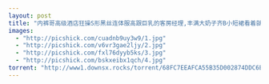 ```yaml
---
layout: post
title: "内裤哥高级酒店狂操S形黑丝连体服高跟巨乳的客房经理,丰满大奶子齐B小短裙看着就想操！"
images:
  - "http://picshick.com/cuadnb9uy3w9/1.jpg"
  - "http://picshick.com/v6vr3gae2ljy/2.jpg"
  - "http://picshick.com/fxl76dyyb5ks/3.jpg"
  - "http://picshick.com/bskxeibx1qch/4.jpg"
torrent: "http://www1.downsx.rocks/torrent/68FC7EEAFCA55B35D002874DDC6E0116D98CD117"
---
```

